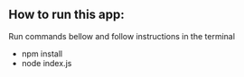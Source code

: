 ## How to run this app:
Run commands bellow and follow instructions in the terminal
* npm install
* node index.js